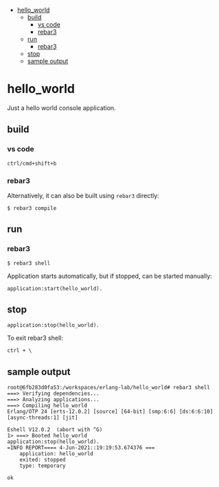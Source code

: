- [hello_world](#hello_world)
  - [build](#build)
    - [vs code](#vs-code)
    - [rebar3](#rebar3)
  - [run](#run)
    - [rebar3](#rebar3-1)
  - [stop](#stop)
  - [sample output](#sample-output)

# hello_world

Just a hello world console application.

## build

### vs code

```
ctrl/cmd+shift+b
```

### rebar3

Alternatively, it can also be built using `rebar3` directly:

```
$ rebar3 compile
```

## run

### rebar3

```
$ rebar3 shell
```

Application starts automatically, but if stopped, can be started manually:

```
application:start(hello_world).
```

## stop

```
application:stop(hello_world).
```

To exit rebar3 shell:

```
ctrl + \
```

## sample output

```
root@6fb283d0fa53:/workspaces/erlang-lab/hello_world# rebar3 shell
===> Verifying dependencies...
===> Analyzing applications...
===> Compiling hello_world
Erlang/OTP 24 [erts-12.0.2] [source] [64-bit] [smp:6:6] [ds:6:6:10] [async-threads:1] [jit]

Eshell V12.0.2  (abort with ^G)
1> ===> Booted hello_world
application:stop(hello_world).
=INFO REPORT==== 4-Jun-2021::19:19:53.674376 ===
    application: hello_world
    exited: stopped
    type: temporary

ok
```